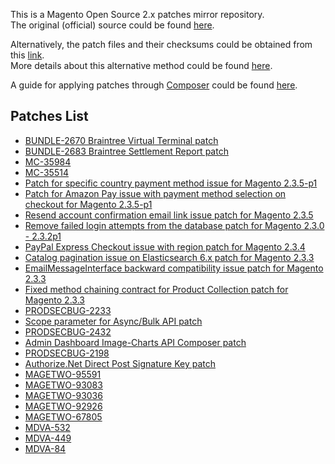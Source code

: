 This is a Magento Open Source 2.x patches mirror repository.  
The original (official) source could be found [here](https://magento.com/tech-resources/download).

Alternatively, the patch files and their checksums could be obtained from this [link](https://www.magentocommerce.com/products/downloads/info/filter/type/ce-patch).  
More details about this alternative method could be found [here](https://gist.github.com/piotrekkaminski/9bc45ec84028611d621e).

A guide for applying patches through [Composer](https://getcomposer.org/) could be found [here](https://devdocs.magento.com/guides/v2.4/comp-mgr/patching.html#applying-patches).

## Patches List

* [BUNDLE-2670 Braintree Virtual Terminal patch](patches/BUNDLE-2670-Braintree-Virtual-Terminal-patch)
* [BUNDLE-2683 Braintree Settlement Report patch](patches/BUNDLE-2683-Braintree-Settlement-Report-patch)
* [MC-35984](patches/MC-35984)
* [MC-35514](patches/MC-35514)
* [Patch for specific country payment method issue for Magento 2.3.5-p1](patches/Specific-country-payment-method-issue-patch-for-Magento-2.3.5-p1)
* [Patch for Amazon Pay issue with payment method selection on checkout for Magento 2.3.5-p1](patches/Amazon-Pay-issue-with-payment-method-selection-on-checkout-patch-for-Magento-2.3.5-p1)
* [Resend account confirmation email link issue patch for Magento 2.3.5](patches/Resend-account-confirmation-email-link-issue-patch-for-Magento-2.3.5)
* [Remove failed login attempts from the database patch for Magento 2.3.0 - 2.3.2p1](patches/Remove-failed-login-attempts-from-the-database-patch-for-Magento-2.3.0-2.3.2p1)
* [PayPal Express Checkout issue with region patch for Magento 2.3.4](patches/PayPal-Express-Checkout-issue-with-region-patch-for-Magento-2.3.4)
* [Catalog pagination issue on Elasticsearch 6.x patch for Magento 2.3.3](patches/Catalog-pagination-issue-on-Elasticsearch-6.x-patch-for-Magento-2.3.3)
* [EmailMessageInterface backward compatibility issue patch for Magento 2.3.3](patches/EmailMessageInterface-backward-compatibility-issue-patch-for-Magento-2.3.3)
* [Fixed method chaining contract for Product Collection patch for Magento 2.3.3](patches/Fixed-method-chaining-contract-for-Product-Collection-patch-for-Magento-2.3.3)
* [PRODSECBUG-2233](patches/PRODSECBUG-2233)
* [Scope parameter for Async/Bulk API patch](patches/Scope-parameter-Async⁄Bulk-API-patch)
* [PRODSECBUG-2432](patches/PRODSECBUG-2432)
* [Admin Dashboard Image-Charts API Composer patch](patches/Admin-Dashboard-Image-Charts-API-Composer-patch)
* [PRODSECBUG-2198](patches/PRODSECBUG-2198)
* [Authorize.Net Direct Post Signature Key patch](patches/Authorizenet-Direct-Post-Signature-Key-patch)
* [MAGETWO-95591](patches/MAGETWO-95591)
* [MAGETWO-93083](patches/MAGETWO-93083)
* [MAGETWO-93036](patches/MAGETWO-93036)
* [MAGETWO-92926](patches/MAGETWO-92926)
* [MAGETWO-67805](patches/MAGETWO-67805)
* [MDVA-532](patches/MDVA-532)
* [MDVA-449](patches/MDVA-449)
* [MDVA-84](patches/MDVA-84)
